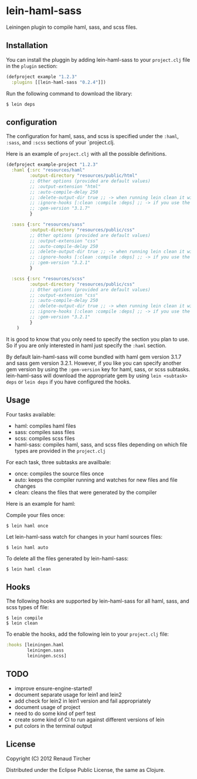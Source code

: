 # lein-haml-sass

Leiningen plugin to compile haml, sass, and scss files.

## Installation

You can install the pluggin by adding lein-haml-sass to your `project.clj` file in the `plugin` section:

```clj
(defproject example "1.2.3"
  :plugins [[lein-haml-sass "0.2.4"]])
```

Run the following command to download the library:

    $ lein deps

## configuration

The configuration for haml, sass, and scss is specified under the `:haml`, `:sass`, and `:scss` sections of your `project.clj.

Here is an example of `project.clj` with all the possible definitions.

```clj
(defproject example-project "1.2.3"
  :haml {:src "resources/haml"
         :output-directory "resources/public/html"
         ;; Other options (provided are default values)
         ;; :output-extension "html"
         ;; :auto-compile-delay 250
         ;; :delete-output-dir true ;; -> when running lein clean it will delete the output directory if it does not contain any file
         ;; :ignore-hooks [:clean :compile :deps] ;; -> if you use the hooks, this option allows you to remove some hooks that you don't want to run
         ;; :gem-version "3.1.7"
         }

  :sass {:src "resources/sass"
         :output-directory "resources/public/css"
         ;; Other options (provided are default values)
         ;; :output-extension "css"
         ;; :auto-compile-delay 250
         ;; :delete-output-dir true ;; -> when running lein clean it will delete the output directory if it does not contain any file
         ;; :ignore-hooks [:clean :compile :deps] ;; -> if you use the hooks, this option allows you to remove some hooks that you don't want to run
         ;; :gem-version "3.2.1"
         }

  :scss {:src "resources/scss"
         :output-directory "resources/public/css"
         ;; Other options (provided are default values)
         ;; :output-extension "css"
         ;; :auto-compile-delay 250
         ;; :delete-output-dir true ;; -> when running lein clean it will delete the output directory if it does not contain any file
         ;; :ignore-hooks [:clean :compile :deps] ;; -> if you use the hooks, this option allows you to remove some hooks that you don't want to run
         ;; :gem-version "3.2.1"
         }
    )
```

It is good to know that you only need to specify the section you plan to use.  So if you are only interested in haml just specify the `:haml` section.

By default lain-haml-sass will come bundled with haml gem version 3.1.7 and sass gem version 3.2.1.  However, if you like you can specify another gem version by using the `:gem-version` key for haml, sass, or scss subtasks.  lein-haml-sass will download the appropriate gem by using `lein <subtask> deps` or `lein deps` if you have configured the hooks.

## Usage

Four tasks available:

* haml: compiles haml files
* sass: compiles sass files
* scss: compiles scss files
* haml-sass: compiles haml, sass, and scss files depending on which
  file types are provided in the `project.clj`

For each task, three subtasks are availbale:

* once: compiles the source files once
* auto: keeps the compiler running and watches for new files and file changes
* clean: cleans the files that were generated by the compiler

Here is an example for haml:

Compile your files once:

    $ lein haml once

Let lein-haml-sass watch for changes in your haml sources files:

    $ lein haml auto

To delete all the files generated by lein-haml-sass:

    $ lein haml clean


## Hooks

The following hooks are supported by lein-haml-sass for all haml, sass, and scss types of file:

    $ lein compile
    $ lein clean

To enable the hooks, add the following lein to your `project.clj` file:

```clj
:hooks [leiningen.haml
        leiningen.sass
        leiningen.scss]
```

## TODO

* improve ensure-engine-started!
* document separate usage for lein1 and lein2
* add check for lein2 in lein1 version and fail appropriately
* document usage of project
* need to do some kind of perf test
* create some kind of CI to run against different versions of lein
* put colors in the terminal output

## License

Copyright (C) 2012 Renaud Tircher

Distributed under the Eclipse Public License, the same as Clojure.
